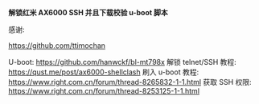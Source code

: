 **解锁红米 AX6000 SSH 并且下载校验 u-boot 脚本**

感谢:

https://github.com/ttimochan

U-boot: https://github.com/hanwckf/bl-mt798x
解锁 telnet/SSH 教程: https://qust.me/post/ax6000-shellclash
刷入 u-boot 教程: https://www.right.com.cn/forum/thread-8265832-1-1.html
获取 SSH 权限: https://www.right.com.cn/forum/thread-8253125-1-1.html